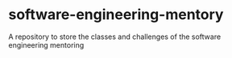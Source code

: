 # software-engineering-mentory
A repository to store the classes and challenges of the software engineering mentoring
